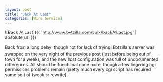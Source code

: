```yaml
---
layout: post
title: "Back At Last"
categories: [Wire Service]
---
```



![Back At Last]({{ 'http://www.botzilla.com/bpix/backAtLast.jpg' | absolute_url }})


Back from a long delay &#151; though not for lack of trying! Botzilla's server was swapped on the very night of the previous post (just before being out of town for a week), and the new host configuration was full of undocumented differences. All should be functional once more, though a few lingering cgi permissions problems remain (pretty much every cgi script has required some sort of tweak or rewrite).
